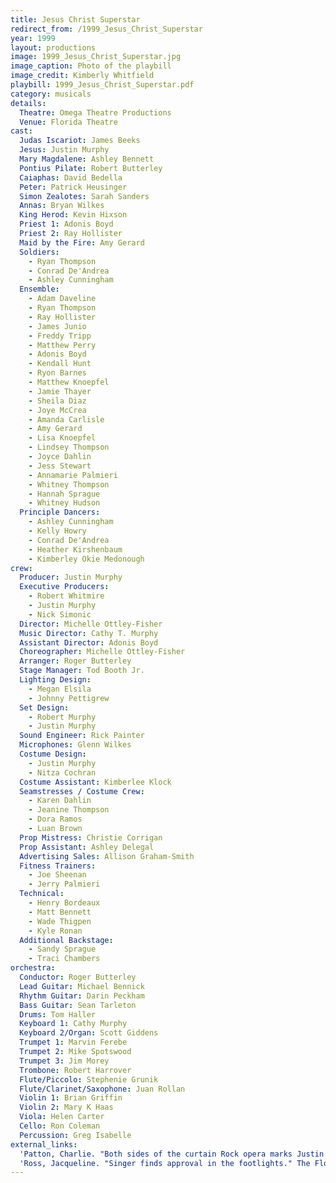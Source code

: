 ```yaml
---
title: Jesus Christ Superstar
redirect_from: /1999_Jesus_Christ_Superstar
year: 1999
layout: productions
image: 1999_Jesus_Christ_Superstar.jpg
image_caption: Photo of the playbill
image_credit: Kimberly Whitfield
playbill: 1999_Jesus_Christ_Superstar.pdf
category: musicals
details:
  Theatre: Omega Theatre Productions
  Venue: Florida Theatre
cast:
  Judas Iscariot: James Beeks
  Jesus: Justin Murphy
  Mary Magdalene: Ashley Bennett
  Pontius Pilate: Robert Butterley
  Caiaphas: David Bedella
  Peter: Patrick Heusinger
  Simon Zealotes: Sarah Sanders
  Annas: Bryan Wilkes
  King Herod: Kevin Hixson
  Priest 1: Adonis Boyd
  Priest 2: Ray Hollister
  Maid by the Fire: Amy Gerard
  Soldiers: 
    - Ryan Thompson
    - Conrad De'Andrea
    - Ashley Cunningham
  Ensemble: 
    - Adam Daveline
    - Ryan Thompson
    - Ray Hollister
    - James Junio
    - Freddy Tripp
    - Matthew Perry
    - Adonis Boyd
    - Kendall Hunt
    - Ryon Barnes
    - Matthew Knoepfel
    - Jamie Thayer
    - Sheila Diaz
    - Joye McCrea
    - Amanda Carlisle
    - Amy Gerard
    - Lisa Knoepfel
    - Lindsey Thompson
    - Joyce Dahlin
    - Jess Stewart
    - Annamarie Palmieri
    - Whitney Thompson
    - Hannah Sprague
    - Whitney Hudson
  Principle Dancers: 
    - Ashley Cunningham
    - Kelly Howry
    - Conrad De'Andrea
    - Heather Kirshenbaum
    - Kimberley Okie Medonough
crew:
  Producer: Justin Murphy
  Executive Producers: 
    - Robert Whitmire
    - Justin Murphy
    - Nick Simonic
  Director: Michelle Ottley-Fisher
  Music Director: Cathy T. Murphy
  Assistant Director: Adonis Boyd
  Choreographer: Michelle Ottley-Fisher
  Arranger: Roger Butterley
  Stage Manager: Tod Booth Jr.
  Lighting Design: 
    - Megan Elsila
    - Johnny Pettigrew
  Set Design: 
    - Robert Murphy
    - Justin Murphy
  Sound Engineer: Rick Painter
  Microphones: Glenn Wilkes
  Costume Design: 
    - Justin Murphy
    - Nitza Cochran
  Costume Assistant: Kimberlee Klock
  Seamstresses / Costume Crew: 
    - Karen Dahlin
    - Jeanine Thompson
    - Dora Ramos
    - Luan Brown
  Prop Mistress: Christie Corrigan
  Prop Assistant: Ashley Delegal
  Advertising Sales: Allison Graham-Smith
  Fitness Trainers: 
    - Joe Sheenan
    - Jerry Palmieri
  Technical: 
    - Henry Bordeaux
    - Matt Bennett
    - Wade Thigpen
    - Kyle Ronan
  Additional Backstage: 
    - Sandy Sprague
    - Traci Chambers
orchestra:
  Conductor: Roger Butterley
  Lead Guitar: Michael Bennick
  Rhythm Guitar: Darin Peckham
  Bass Guitar: Sean Tarleton
  Drums: Tom Haller
  Keyboard 1: Cathy Murphy
  Keyboard 2/Organ: Scott Giddens
  Trumpet 1: Marvin Ferebe
  Trumpet 2: Mike Spotswood
  Trumpet 3: Jim Morey
  Trombone: Robert Harrover
  Flute/Piccolo: Stephenie Grunik
  Flute/Clarinet/Saxophone: Juan Rollan
  Violin 1: Brian Griffin
  Violin 2: Mary K Haas
  Viola: Helen Carter
  Cello: Ron Coleman
  Percussion: Greg Isabelle
external_links:
  'Patton, Charlie. "Both sides of the curtain Rock opera marks Justin Murphy''s professional leap to actor, producer." The Florida Times-Union, City ed., sec. Lifestyle, 13 Aug. 1999, pp. E-1': /media/news/Both_sides_of_the_curtain_Rock_opera_marks_Justin__Florida_Times-Union_The_Jacksonville_FL___August_13_1999__pE-1.pdf
  'Ross, Jacqueline. "Singer finds approval in the footlights." The Florida Times-Union, City ed., sec. Lifestyle, 13 Aug. 1999, pp. E-1.': \media\news\Singer_finds_approval_in_the_footlights__Florida_Times-Union_The_Jacksonville_FL___August_13_1999__pE-1.pdf
---
```

